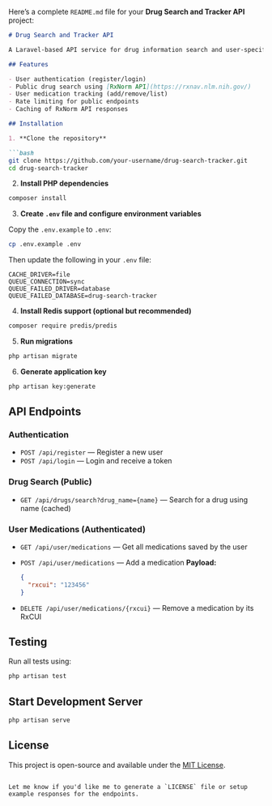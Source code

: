Here’s a complete `README.md` file for your **Drug Search and Tracker API** project:

````markdown
# Drug Search and Tracker API

A Laravel-based API service for drug information search and user-specific medication tracking.

## Features

- User authentication (register/login)
- Public drug search using [RxNorm API](https://rxnav.nlm.nih.gov/)
- User medication tracking (add/remove/list)
- Rate limiting for public endpoints
- Caching of RxNorm API responses

## Installation

1. **Clone the repository**

```bash
git clone https://github.com/your-username/drug-search-tracker.git
cd drug-search-tracker
````

2. **Install PHP dependencies**

```bash
composer install
```

3. **Create `.env` file and configure environment variables**

Copy the `.env.example` to `.env`:

```bash
cp .env.example .env
```

Then update the following in your `.env` file:

```env
CACHE_DRIVER=file
QUEUE_CONNECTION=sync
QUEUE_FAILED_DRIVER=database
QUEUE_FAILED_DATABASE=drug-search-tracker
```

4. **Install Redis support (optional but recommended)**

```bash
composer require predis/predis
```

5. **Run migrations**

```bash
php artisan migrate
```

6. **Generate application key**

```bash
php artisan key:generate
```

## API Endpoints

### Authentication

* `POST /api/register` — Register a new user
* `POST /api/login` — Login and receive a token

### Drug Search (Public)

* `GET /api/drugs/search?drug_name={name}` — Search for a drug using name (cached)

### User Medications (Authenticated)

* `GET /api/user/medications` — Get all medications saved by the user
* `POST /api/user/medications` — Add a medication
  **Payload:**

  ```json
  {
    "rxcui": "123456"
  }
  ```
* `DELETE /api/user/medications/{rxcui}` — Remove a medication by its RxCUI

## Testing

Run all tests using:

```bash
php artisan test
```

## Start Development Server

```bash
php artisan serve
```

## License

This project is open-source and available under the [MIT License](LICENSE).

```

Let me know if you'd like me to generate a `LICENSE` file or setup example responses for the endpoints.
```
